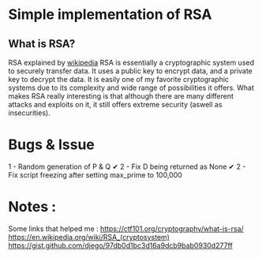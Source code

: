 # Simple implementation of RSA 

## What is RSA?
RSA explained by [wikipedia](https://en.wikipedia.org/wiki/RSA_(cryptosystem))
RSA is essentially a cryptographic system used to securely transfer data. It uses a public key to encrypt data, and a private key to decrypt the data. It is easily one of my favorite cryptographic systems due to its complexity and wide range of possibilities it offers. What makes RSA really interesting is that although there are many different attacks and exploits on it, it still offers extreme security (aswell as insecurities).

# Bugs & Issue 
1 - Random generation of P & Q ✔
2 - Fix D being returned as None ✔
2 - Fix script freezing after setting max_prime to 100,000


# Notes : 
Some links that helped me : 
https://ctf101.org/cryptography/what-is-rsa/
https://en.wikipedia.org/wiki/RSA_(cryptosystem)
https://gist.github.com/djego/97db0d1bc3d16a9dcb9bab0930d277ff